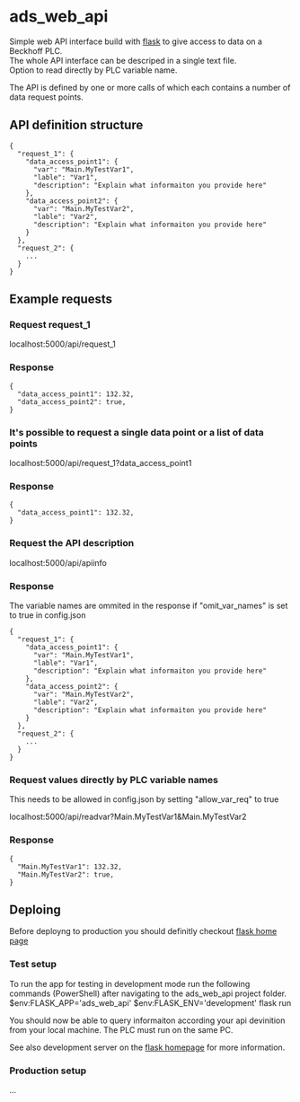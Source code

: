 # ads_web_api

Simple web API interface build with [flask](https://flask.palletsprojects.com/en/2.1.x/) to give access to data on a Beckhoff PLC.  
The whole API interface can be descriped in a single text file.  
Option to read directly by PLC variable name.  

The API is defined by one or more calls of which each contains a number of data request points.  
## API definition structure
```
{
  "request_1": {
    "data_access_point1": {
      "var": "Main.MyTestVar1",
      "lable": "Var1",
      "description": "Explain what informaiton you provide here"
    },
    "data_access_point2": {
      "var": "Main.MyTestVar2",
      "lable": "Var2",
      "description": "Explain what informaiton you provide here"
    }
  },
  "request_2": {
    ...
  }
}
```

## Example requests
### Request request_1  
localhost:5000/api/request_1  
### Response
```
{
  "data_access_point1": 132.32,
  "data_access_point2": true,
}
```

### It's possible to request a single data point or a list of data points
 localhost:5000/api/request_1?data_access_point1  
### Response 
```
{
  "data_access_point1": 132.32,
}
```

### Request the API description  
localhost:5000/api/apiinfo  
### Response 
The variable names are ommited in the response if "omit_var_names" is set to true in config.json  
```
{
  "request_1": {
    "data_access_point1": {
      "var": "Main.MyTestVar1",
      "lable": "Var1",
      "description": "Explain what informaiton you provide here"
    },
    "data_access_point2": {
      "var": "Main.MyTestVar2",
      "lable": "Var2",
      "description": "Explain what informaiton you provide here"
    }
  },
  "request_2": {
    ...
  }
}
```

### Request values directly by PLC variable names
This needs to be allowed in config.json by setting "allow_var_req" to true

localhost:5000/api/readvar?Main.MyTestVar1&Main.MyTestVar2  

### Response 
```
{
  "Main.MyTestVar1": 132.32,
  "Main.MyTestVar2": true,
}
```

## Deploing  
Before deployng to production you should definitly checkout [flask home page](https://flask.palletsprojects.com/en/2.1.x/deploying/)  
### Test setup  
To run the app for testing in development mode run the following commands (PowerShell) after navigating to the ads_web_api project folder.
$env:FLASK_APP='ads_web_api'
$env:FLASK_ENV='development'
flask run

You should now be able to query informaiton according your api devinition from your local machine. 
The PLC must run on the same PC.

See also development server on the [flask homepage](https://flask.palletsprojects.com/en/2.1.x/server/) for more information.
### Production setup  
...  